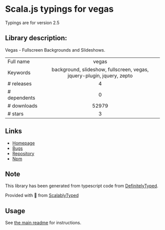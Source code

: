 
# Scala.js typings for vegas

Typings are for version 2.5

## Library description:
Vegas - Fullscreen Backgrounds and Slideshows.

|                    |                 |
| ------------------ | :-------------: |
| Full name          | vegas |
| Keywords           | background, slideshow, fullscreen, vegas, jquery-plugin, jquery, zepto |
| # releases         | 4 |
| # dependents       | 0 |
| # downloads        | 52979 |
| # stars            | 3 |

## Links
- [Homepage](http://vegas.jaysalvat.com)
- [Bugs](https://github.com/jaysalvat/vegas/issues)
- [Repository](https://github.com/jaysalvat/vegas)
- [Npm](https://www.npmjs.com/package/vegas)
    


## Note
This library has been generated from typescript code from [DefinitelyTyped](https://definitelytyped.org).

Provided with :purple_heart: from [ScalablyTyped](https://github.com/oyvindberg/ScalablyTyped)

## Usage
See [the main readme](../../readme.md) for instructions.


